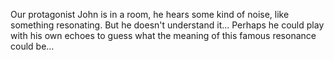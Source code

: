 Our protagonist John is in a room, he hears some kind of noise, like something resonating. But he doesn't understand it... Perhaps he could play with his own echoes to guess what the meaning of this famous resonance could be...